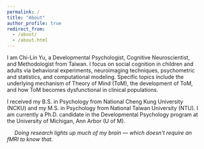 ```yaml
---
permalink: /
title: "About"
author_profile: true
redirect_from: 
  - /about/
  - /about.html
---
```


I am Chi-Lin Yu, a Developmental Psychologist, Cognitive Neuroscientist, and Methodologist from Taiwan. I focus on social cognition in children and adults via behavioral experiments, neuroimaging techniques, psychometric and statistics, and computational modeling. Specific topics include the underlying mechanism of Theory of Mind (ToM), the development of ToM, and how ToM becomes dysfunctional in clinical populations.

I received my B.S. in Psychology from National Cheng Kung University (NCKU) and my M.S. in Psychology from National Taiwan University (NTU). I am currently a Ph.D. candidate in the Developmental Psychology program at the University of Michigan, Ann Arbor (U of M). 

&nbsp;&nbsp;&nbsp;&nbsp;&nbsp;*Doing research lights up much of my brain — which doesn't require an fMRI to know that.*
